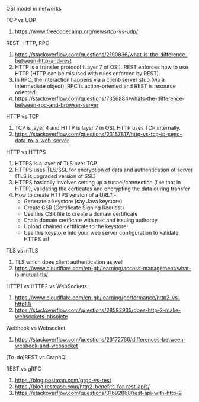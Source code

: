 
OSI model in networks

TCP vs UDP
1. https://www.freecodecamp.org/news/tcp-vs-udp/

REST, HTTP, RPC 
1. https://stackoverflow.com/questions/2190836/what-is-the-difference-between-http-and-rest
2. HTTP is a transfer protocol (Layer 7 of OSI). REST enforces how to use HTTP (HTTP can be misused with rules enforced by REST).
4. In RPC, the interaction happens via a client-server stub (via a intermediate object). RPC is action-oriented and REST is resource oriented.
5. https://stackoverflow.com/questions/7356884/whats-the-difference-between-rpc-and-browser-server

HTTP vs TCP
1. TCP is layer 4 and HTTP is layer 7 in OSI. HTTP uses TCP internally. 
2. https://stackoverflow.com/questions/23157817/http-vs-tcp-ip-send-data-to-a-web-server 

HTTP vs HTTPS
1. HTTPS is a layer of TLS over TCP
2. HTTPS uses TLS/SSL for encryption of data and authentication of server (TLS is upgraded version of SSL)
3. HTTPS basically involves setting up a tunnel/connection (like that in HTTP), validating the certicates and encrypting the data during transfer  
4. How to create HTTPS version of a URL? - 
    - Generate a keystore (say Java keystore)
    - Create CSR (Certificate Signing Request) 
    - Use this CSR file to create a domain certificate 
    - Chain domain cerificate with root and issuing authority 
    - Upload chained certificate to the keystore
    - Use this keystore into your web server configuration to validate HTTPS url

TLS vs mTLS
1. TLS which does client authentication as well
2. https://www.cloudflare.com/en-gb/learning/access-management/what-is-mutual-tls/

HTTP1 vs HTTP2 vs WebSockets
1. https://www.cloudflare.com/en-gb/learning/performance/http2-vs-http1.1/
2. https://stackoverflow.com/questions/28582935/does-http-2-make-websockets-obsolete

Webhook vs Websocket
1. https://stackoverflow.com/questions/23172760/differences-between-webhook-and-websocket

[To-do]REST vs GraphQL 

REST vs gRPC
1. https://blog.postman.com/grpc-vs-rest
2. https://blog.restcase.com/http2-benefits-for-rest-apis/
3. https://stackoverflow.com/questions/31692868/rest-api-with-http-2
